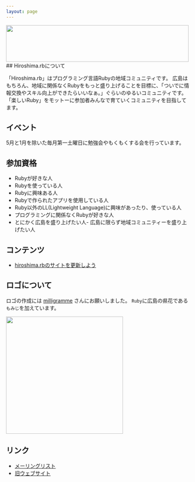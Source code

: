 ```yaml
---
layout: page
---
```


<img src="https://github.com/milligramme/hiroshimarb_logo/raw/master/hiroshimarb-horizontal.png" width="500" height="100" />
## Hiroshima.rbについて

「Hiroshima.rb」はプログラミング言語Rubyの地域コミュニティです。
広島はもちろん、地域に関係なくRubyをもっと盛り上げることを目標に、「ついでに情報交換やスキル向上ができたらいいなぁ。」ぐらいのゆるいコミュニティです。
「楽しいRuby」をモットーに参加者みんなで育ていくコミュニティを目指してます。

## イベント
5月と1月を除いた毎月第一土曜日に勉強会やもくもくする会を行っています。

## 参加資格

* Rubyが好きな人
* Rubyを使っている人
* Rubyに興味ある人
* Rubyで作られたアプリを使用している人
* Ruby以外のLL(Lightweight Language)に興味があったり、使っている人
* プログラミングに関係なくRubyが好きな人
* とにかく広島を盛り上げたい人- 広島に限らず地域コミュニティーを盛り上げたい人

## コンテンツ

- [hiroshima.rbのサイトを更新しよう](/docs/HowToUpdateWebSite/)

## ロゴについて

ロゴの作成には [milligramme](http://flavors.me/milligramme/) さんにお願いしました。
<code>Ruby</code>に広島の県花である<code>もみじ</code>を加えています。

<img src="https://github.com/milligramme/hiroshimarb_logo/raw/master/hiroshimarb-square.png" width="320" height="320" />

## リンク

* [メーリングリスト](https://groups.google.com/forum/?hl=ja&fromgroups#!forum/hiroshimarb)
* [旧ウェブサイト](https://sites.google.com/site/hiroshimarb/)
